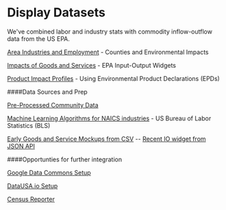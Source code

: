 # Display Datasets

We've combined labor and industry stats with commodity inflow-outflow data from the US EPA.

<a href="../">Area Industries and Employment</a> - Counties and Environmental Impacts<!-- | [Project Areas](../../../community/projects/) | <a href="../../start/">Getting Started</a>-->

[Impacts of Goods and Services](../../../io/charts/) - EPA Input-Output Widgets  

[Product Impact Profiles](../../../io/template/) - Using Environmental Product Declarations (EPDs)
<br>

####Data Sources and Prep

[Pre-Processed Community Data](https://github.com/modelearth/community-data/)  

[Machine Learning Algorithms for NAICS industries](https://github.com/modelearth/machine-learning/) - US Bureau of Labor Statistics (BLS)

[Early Goods and Service Mockups from CSV](../../../community/start/dataset/) -- [Recent IO widget from JSON API](/io/build/sector_list.html?view=mosaic&count=50)
<br>

####Opportunties for further integration

[Google Data Commons Setup](datacommons)  

[DataUSA.io Setup](datausa)  

[Census Reporter](../../../community/resources/censusreporter/)
<!--

[EPA Flowsa Setup](flowsa) - includes U.S. Bureau of Labor Statistics (BLS) industry data  

---
<br>
Are any maps or navigation standards using YAML for layer lists (instead of [json](ga-layers.json)?)  
[YAML Sample](https://nodeca.github.io/js-yaml/) - [Source](https://github.com/nodeca/js-yaml)
-->